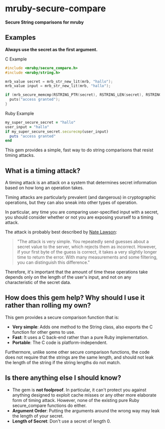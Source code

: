 # mruby-secure-compare
**Secure String comparisons for mruby**

## Examples
**Always use the secret as the first argument.**

C Example

```c
#include <mruby/secure_compare.h>
#include <mruby/string.h>

mrb_value secret = mrb_str_new_lit(mrb, "hallo");
mrb_value input = mrb_str_new_lit(mrb, "hallo");

if (mrb_secure_memcmp(RSTRING_PTR(secret), RSTRING_LEN(secret), RSTRING_PTR(input), RSTRING_LEN(input))) {
  puts("access granted");
}
```

Ruby Example

```ruby
my_super_secure_secret = "hallo"
user_input = "hallo"
if my_super_secure_secret.securecmp(user_input)
  puts "access granted"
end
```

This gem provides a simple, fast way to do string comparisons that resist timing attacks.

## What is a timing attack?
A timing attack is an attack on a system that determines secret information based on how long an operation takes.

Timing attacks are particularly prevalent (and dangerous) in cryptographic operations, but they can also sneak into other types of operation.

In particular, any time you are comparing user-specified input with a secret, you should consider whether or not you are exposing yourself to a timing attack.

The attack is probably best described by [Nate Lawson](http://rdist.root.org/2010/07/19/exploiting-remote-timing-attacks/):

> "The attack is very simple. You repeatedly send guesses about a secret value to the server, which rejects them as incorrect. However, if your first byte of the guess is correct, it takes a very slightly longer time to return the error. With many measurements and some filtering, you can distinguish this difference."

Therefore, it's important that the amount of time these operations take depends only on the length of the user's input, and not on any characteristic of the secret data.

## How does this gem help? Why should I use it rather than rolling my own?
This gem provides a secure comparison function that is:
- **Very simple**: Adds one method to the String class, also exports the C function for other gems to use.
- **Fast**: It uses a C back-end rather than a pure Ruby implementation.
- **Portable**: The C code is platform-independent.

Furthermore, unlike some other secure comparison functions, the code does not require that the strings are the same length, and should not leak the length of the string if the string lengths do not match.

## Is there anything else I should know?
- The gem is **not foolproof**. In particular, it can't protect you against anything designed to exploit cache misses or any other more elaborate form of timing attack. However, none of the existing pure Ruby secure_compare functions do either.
- **Argument Order**: Putting the arguments around the wrong way may leak the length of your secret.
- **Length of Secret**: Don't use a secret of length 0.
